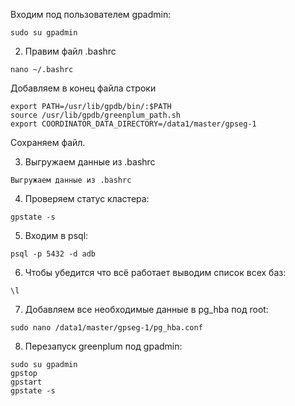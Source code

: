 Входим под пользователем gpadmin:

```
sudo su gpadmin
```

2. Правим файл .bashrc

```
nano ~/.bashrc
```

Добавляем в конец файла строки

```
export PATH=/usr/lib/gpdb/bin/:$PATH
source /usr/lib/gpdb/greenplum_path.sh
export COORDINATOR_DATA_DIRECTORY=/data1/master/gpseg-1
```

Сохраняем файл.

3. Выгружаем данные из .bashrc

```
Выгружаем данные из .bashrc
```

4. Проверяем статус кластера:

```
gpstate -s
```

5. Входим в psql:

```
psql -p 5432 -d adb
```

6. Чтобы убедится что всё работает выводим список всех баз:

```
\l
```

7. Добавляем все необходимые данные в pg_hba под root:

```
sudo nano /data1/master/gpseg-1/pg_hba.conf
```

8. Перезапуск greenplum под gpadmin:

```
sudo su gpadmin
gpstop
gpstart
gpstate -s
```
